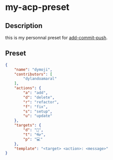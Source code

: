 # my-acp-preset

## Description

this is my personnal preset for [add-commit-push](https://github.com/dylandoamaral/add-commit-push).

## Preset

```json
{
    "name": "dymoji",
    "contributors": [
        "dylandoamaral"
    ],
	"actions": {
        "a": "add",
        "d": "delete",
        "r": "refactor",
        "f": "fix",
        "s": "setup",
        "u": "update"
    },
    "targets": {
        "d": "📕",
        "t": "👓",
        "p": "💻"
    },
    "template": "<target> <action>: <message>"
}
```